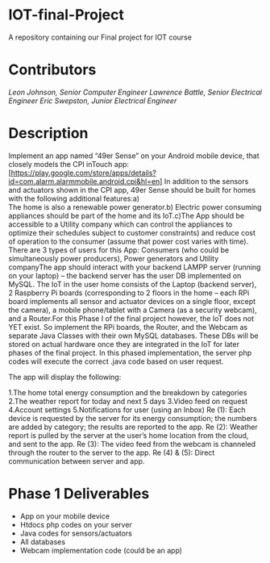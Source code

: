 # IOT-final-Project
A repository containing our Final project for IOT course

# Contributors
*Leon Johnson, Senior Computer Engineer*
*Lawrence Battle, Senior Electrical Engineer*
*Eric Swepston, Junior Electrical Engineer*

# Description

Implement an app named “49er Sense” on your Android mobile device, that closely models the CPI inTouch app:
[https://play.google.com/store/apps/details?id=com.alarm.alarmmobile.android.cpi&hl=en] In addition to the sensors and 
actuators shown in the CPI app, 49er Sense should be built for homes with the following additional features:a)   
The home is also a renewable power generator.b)    Electric power consuming appliances should be part of the home and 
its IoT.c)The App should be accessible to a Utility company which can control the appliances to optimize their schedules 
subject to customer constraints) and reduce cost of operation to the consumer (assume that power cost varies with time). 
There are 3 types of users for this App: Consumers (who could be simultaneously power producers), Power generators and 
Utility companyThe app should interact with your backend LAMPP server (running on your laptop) – the backend server has 
the user DB implemented on MySQL. The IoT in the user home consists of the Laptop (backend server), 2 Raspberry Pi boards
(corresponding to 2 floors in the home – each RPi board implements all sensor and actuator devices on a single floor, 
except the camera), a mobile phone/tablet with a Camera (as a security webcam), and a Router.For this Phase I of the 
final project however, the IoT does not YET exist. So implement the RPi boards, the Router, and the Webcam as separate 
Java Classes with their own MySQL databases. These DBs will be stored on actual hardware once they are integrated in the 
IoT for later phases of the final project. In this phased implementation, the server php codes will execute the correct .java
code based on user request.

The app will display the following:

1.The home total energy consumption and the breakdown by categories
2.The weather report for today and next 5 days
3.Video feed on request
4.Account settings
5.Notifications for user (using an Inbox)
Re (1): Each device is requested by the server for its energy consumption; the numbers are added by category; 
the results are reported to the app.
Re (2): Weather report is pulled by the server at the user’s home location from the cloud, and sent to the app.
Re (3): The video feed from the webcam is channeled through the router to the server to the app.
Re (4) & (5): Direct communication between server and app.

# Phase 1 Deliverables
* App on your mobile device
* Htdocs php codes on your server
* Java codes for sensors/actuators
* All databases
* Webcam implementation code (could be an app)
